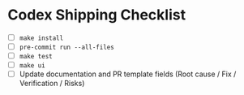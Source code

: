 # Codex Shipping Checklist

- [ ] `make install`
- [ ] `pre-commit run --all-files`
- [ ] `make test`
- [ ] `make ui`
- [ ] Update documentation and PR template fields (Root cause / Fix / Verification / Risks)
